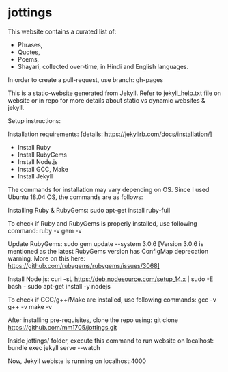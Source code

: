 # jottings

This website contains a curated list of:
- Phrases,
- Quotes,
- Poems,
- Shayari,
collected over-time, in Hindi and English languages.

In order to create a pull-request, use branch: gh-pages

This is a static-website generated from Jekyll.
Refer to jekyll_help.txt file on website or in repo for more details about static vs dynamic websites & jekyll.

Setup instructions:

Installation requirements: [details: https://jekyllrb.com/docs/installation/]
- Install Ruby
- Install RubyGems
- Install Node.js
- Install GCC, Make
- Install Jekyll

The commands for installation may vary depending on OS.
Since I used Ubuntu 18.04 OS, the commands are as follows:

Installing Ruby & RubyGems:
sudo apt-get install ruby-full

To check if Ruby and RubyGems is properly installed, use following command:
ruby -v
gem -v

Update RubyGems:
sudo gem update --system 3.0.6 
[Version 3.0.6 is mentioned as the latest RubyGems version has ConfigMap deprecation warning. More on this here: https://github.com/rubygems/rubygems/issues/3068]

Install Node.js:
curl -sL https://deb.nodesource.com/setup_14.x | sudo -E bash -
sudo apt-get install -y nodejs

To check if GCC/g++/Make are installed, use following commands:
gcc -v
g++ -v
make -v

After installing pre-requisites, clone the repo using:
git clone https://github.com/mm1705/jottings.git

Inside jottings/ folder, execute this command to run website on localhost: 
bundle exec jekyll serve --watch

Now, Jekyll webiste is running on localhost:4000
